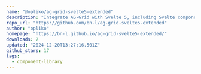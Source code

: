```yaml
---
name: "@opliko/ag-grid-svelte5-extended"
description: "Integrate AG-Grid with Svelte 5, including Svelte components as cell renderers."
repo_url: "https://github.com/bn-l/ag-grid-svelte5-extended"
author: "opliko"
homepage: "https://bn-l.github.io/ag-grid-svelte5-extended/"
downloads: 7
updated: "2024-12-20T13:27:16.501Z"
github_stars: 17
tags: 
  - component-library
---
```

